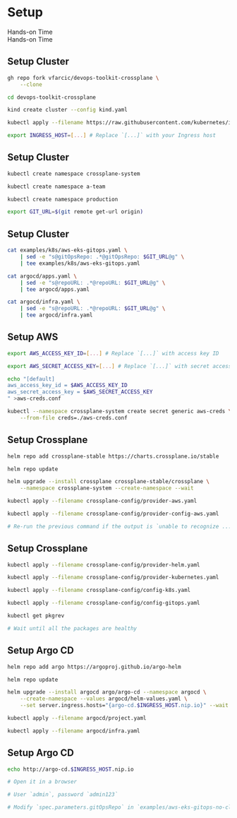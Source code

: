 <!-- .slide: class="center dark" -->
<!-- .slide: data-background="../img/background/hands-on.jpg" -->
# Setup

<div class="label">Hands-on Time</div>


<!-- .slide: class="dark" -->
<div class="eyebrow"> </div>
<div class="label">Hands-on Time</div>

## Setup Cluster

```bash
gh repo fork vfarcic/devops-toolkit-crossplane \
    --clone

cd devops-toolkit-crossplane

kind create cluster --config kind.yaml

kubectl apply --filename https://raw.githubusercontent.com/kubernetes/ingress-nginx/master/deploy/static/provider/kind/deploy.yaml

export INGRESS_HOST=[...] # Replace `[...]` with your Ingress host
```


## Setup Cluster

```bash
kubectl create namespace crossplane-system

kubectl create namespace a-team

kubectl create namespace production

export GIT_URL=$(git remote get-url origin)
```


## Setup Cluster

```bash
cat examples/k8s/aws-eks-gitops.yaml \
    | sed -e "s@gitOpsRepo: .*@gitOpsRepo: $GIT_URL@g" \
    | tee examples/k8s/aws-eks-gitops.yaml

cat argocd/apps.yaml \
    | sed -e "s@repoURL: .*@repoURL: $GIT_URL@g" \
    | tee argocd/apps.yaml

cat argocd/infra.yaml \
    | sed -e "s@repoURL: .*@repoURL: $GIT_URL@g" \
    | tee argocd/infra.yaml
```


## Setup AWS

```bash
export AWS_ACCESS_KEY_ID=[...] # Replace `[...]` with access key ID

export AWS_SECRET_ACCESS_KEY=[...] # Replace `[...]` with secret access key

echo "[default]
aws_access_key_id = $AWS_ACCESS_KEY_ID
aws_secret_access_key = $AWS_SECRET_ACCESS_KEY
" >aws-creds.conf

kubectl --namespace crossplane-system create secret generic aws-creds \
    --from-file creds=./aws-creds.conf
```


## Setup Crossplane

```bash
helm repo add crossplane-stable https://charts.crossplane.io/stable

helm repo update

helm upgrade --install crossplane crossplane-stable/crossplane \
    --namespace crossplane-system --create-namespace --wait

kubectl apply --filename crossplane-config/provider-aws.yaml

kubectl apply --filename crossplane-config/provider-config-aws.yaml

# Re-run the previous command if the output is `unable to recognize ...`
```


## Setup Crossplane

```bash
kubectl apply --filename crossplane-config/provider-helm.yaml

kubectl apply --filename crossplane-config/provider-kubernetes.yaml

kubectl apply --filename crossplane-config/config-k8s.yaml

kubectl apply --filename crossplane-config/config-gitops.yaml

kubectl get pkgrev

# Wait until all the packages are healthy
```


## Setup Argo CD

```bash
helm repo add argo https://argoproj.github.io/argo-helm

helm repo update

helm upgrade --install argocd argo/argo-cd --namespace argocd \
    --create-namespace --values argocd/helm-values.yaml \
    --set server.ingress.hosts="{argo-cd.$INGRESS_HOST.nip.io}" --wait

kubectl apply --filename argocd/project.yaml

kubectl apply --filename argocd/infra.yaml
```


## Setup Argo CD

```bash
echo http://argo-cd.$INGRESS_HOST.nip.io

# Open it in a browser

# User `admin`, password `admin123`

# Modify `spec.parameters.gitOpsRepo` in `examples/aws-eks-gitops-no-claim.yaml`
```
